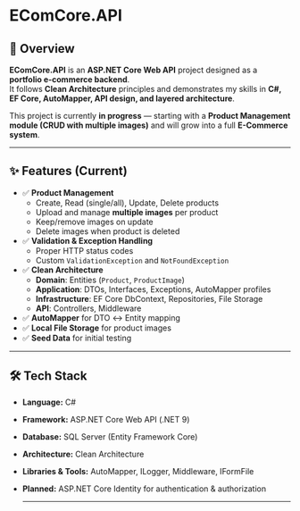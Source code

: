 # EComCore.API

## 📌 Overview
**EComCore.API** is an **ASP.NET Core Web API** project designed as a **portfolio e-commerce backend**.  
It follows **Clean Architecture** principles and demonstrates my skills in **C#, EF Core, AutoMapper, API design, and layered architecture**.  

This project is currently **in progress** — starting with a **Product Management module (CRUD with multiple images)** and will grow into a full **E-Commerce system**.

---

## ✨ Features (Current)

- ✅ **Product Management**
  - Create, Read (single/all), Update, Delete products
  - Upload and manage **multiple images** per product
  - Keep/remove images on update
  - Delete images when product is deleted
- ✅ **Validation & Exception Handling**
  - Proper HTTP status codes
  - Custom `ValidationException` and `NotFoundException`
- ✅ **Clean Architecture**
  - **Domain**: Entities (`Product`, `ProductImage`)
  - **Application**: DTOs, Interfaces, Exceptions, AutoMapper profiles
  - **Infrastructure**: EF Core DbContext, Repositories, File Storage
  - **API**: Controllers, Middleware
- ✅ **AutoMapper** for DTO ↔ Entity mapping
- ✅ **Local File Storage** for product images
- ✅ **Seed Data** for initial testing

---

## 🛠️ Tech Stack

- **Language:** C#
- **Framework:** ASP.NET Core Web API (.NET 9)
- **Database:** SQL Server (Entity Framework Core)
- **Architecture:** Clean Architecture
- **Libraries & Tools:** AutoMapper, ILogger, Middleware, IFormFile
- **Planned:** ASP.NET Core Identity for authentication & authorization

  ---
